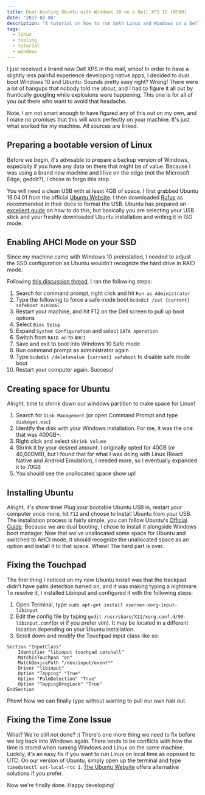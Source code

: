 ```yaml
---
title: Dual booting Ubuntu with Windows 10 on a Dell XPS 15 (9560)
date: "2017-02-06"
description: "A tutorial on how to run both Linux and Windows on a Dell XPS."
tags:
  - linux
  - tooling
  - tutorial
  - windows
---
```


I just received a brand new Dell XPS in the mail, whoo! In order to have a slightly less painful experience developing native apps, I decided to dual boot Windows 10 and Ubuntu. Sounds pretty easy right? Wrong! There were a lot of hangups that nobody told me about, and I had to figure it all out by frantically googling while explosions were happening. This one is for all of you out there who want to avoid that headache.

Note, I am not smart enough to have figured any of this out on my own, and I make no promises that this will work perfectly on your machine. It's just what worked for my machine. All sources are linked.

## Preparing a bootable version of Linux

Before we begin, it's advisable to prepare a backup version of Windows, especially if you have any data on there that might be of value. Because I was using a brand new machine and I live on the edge (not the Microsoft Edge, geddit?), I chose to forgo this step.

You will need a clean USB with at least 4GB of space.
I first grabbed Ubuntu 16.04.01 from the official [Ubuntu Website](https://www.ubuntu.com/download/desktop). I then downloaded [Rufus](https://rufus.akeo.ie/) as recommended in their docs to format the USB. Ubuntu has prepared an [excellent guide](https://www.ubuntu.com/download/desktop/create-a-usb-stick-on-windows) on how to do this, but basically you are selecting your USB stick and your freshly downloaded Ubuntu installation and writing it in ISO mode.

## Enabling AHCI Mode on your SSD

Since my machine came with Windows 10 preinstalled, I needed to adjust the SSD configuration as Ubuntu wouldn't recognize the hard drive in RAID mode.

Following [this discussion thread](https://www.tenforums.com/drivers-hardware/15006-attn-ssd-owners-enabling-ahci-mode-after-windows-10-installation.html), I ran the following steps:

1. Search for command prompt, right click and hit `Run as Administrator`
2. Type the following to force a safe mode boot `bcdedit /set {current} safeboot minimal`
3. Restart your machine, and hit F12 on the Dell screen to pull up boot options
4. Select `Bios Setup`
5. Expand `System Configuration` and select `SATA operation`
6. Switch from `RAID on` to `AHCI`
7. Save and exit to boot into Windows 10 Safe mode
8. Run command prompt as administrator again
9. Type `bcdedit /deletevalue {current} safeboot` to disable safe mode boot
10. Restart your computer again. Success!

## Creating space for Ubuntu

Alright, time to shrink down our windows partition to make space for Linux!

1. Search for `Disk Management` (or open Command Prompt and type `diskmgmt.msc`)
2. Identify the disk with your Windows installation. For me, it was the one that was 400GB+.
3. Right click and select `Shrink Volume`
4. Shrink it by your desired amount. I originally opted for 40GB (or 40,000MB), but I found that for what I was doing with Linux (React Native and Android Emulation), I needed more, so I eventually expanded it to 70GB
5. You should see the unallocated space show up!

## Installing Ubuntu

Alright, it's show time! Plug your bootable Ubuntu USB in, restart your computer once more, hit `F12` and choose to Install Ubuntu from your USB. The installation process is fairly simple, you can follow Ubuntu's [Official Guide](https://www.ubuntu.com/download/desktop/install-ubuntu-desktop). Because we are dual booting, I chose to install it alongside Windows boot manager. Now that we've unallocated some space for Ubuntu and switched to AHCI mode, it should recognize the unallocated space as an option and install it to that space. Whew! The hard part is over.

## Fixing the Touchpad

The first thing I noticed on my new Ubuntu install was that the trackpad didn't have palm detection turned on, and it was making typing a nightmare. To resolve it, I installed Libinput and configured it with the following steps:

1. Open Terminal, type `sudo apt-get install xserver-xorg-input-libinput`
2. Edit the config file by typing `gedit /usr/share/X11/xorg.conf.d/90-libinput.conf`(or vi if you prefer vim). It may be located in a different location depending on your Ubuntu installation.
3. Scroll down and modify the Touchpad input class like so:

```
Section "InputClass"
    Identifier "libinput touchpad catchall"
    MatchIsTouchpad "on"
    MatchDevicePath "/dev/input/event*"
    Driver "libinput"
    Option "Tapping" "True"
    Option "PalmDetection" "True"
    Option "TappingDragLock" "True"
EndSection
```

Phew! Now we can finally type without wanting to pull our own hair out.

## Fixing the Time Zone Issue

What? We're still not done? :( There's one more thing we need to fix before we log back into Windows again. There tends to be conflicts with how the time is stored when running Windows and Linux on the same machine. Luckily, it's an easy fix if you want to run Linux on local time as opposed to UTC. On our version of Ubuntu, simply open up the terminal and type `timedatectl set-local-rtc 1`. [The Ubuntu Website](https://help.ubuntu.com/community/UbuntuTime#Multiple_Boot_Systems_Time_Conflicts) offers alternative solutions if you prefer.

Now we're finally done. Happy developing!
